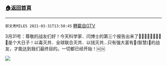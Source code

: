 ﻿###  [:house:返回首頁](https://github.com/ourhimalayas/txt)
---

`郭文贵MILES 2021-03-31T13:50:45` [轉載自GTV](https://gtv.org/web/#/UserInfo/5e596957357cc612d35a8044)

3月31号：尊敬的战友们好！今天科学家．闫博士的第三个报告出来了👏👏👏👏👏👏👏👏👏是个大日子！以毒灭共．全球联合灭共．以钱灭共…只有强大富有🙏(智慧)🙏的战友，才能达到我们最终目的。一切都已经开始！￼￼

[![](https://filegroup.gtv.org/cdn-cgi/image/width=600/https://filegroup.gtv.org/group7/web/20210331/13/50/0/c73902c22c62a4bb4f99433ea0369b81.jpg)](https://filegroup.gtv.org/group7/web/20210331/13/50/0/dd868e2d1f76e433db59be5a2adbf022.mp4)